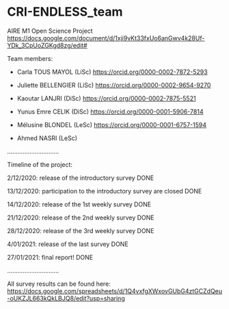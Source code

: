 # CRI-ENDLESS_team
AIRE M1 Open Science Project
https://docs.google.com/document/d/1xji9vKt33fxUo6anGwv4k28Uf-YDk_3CpUoZGKgd8zg/edit#


Team members: 

-  Carla TOUS MAYOL (LiSc) https://orcid.org/0000-0002-7872-5293

-  Juliette BELLENGIER (LiSc) https://orcid.org/0000-0002-9654-9270

-  Kaoutar LANJRI (DiSc) https://orcid.org/0000-0002-7875-5521

-  Yunus Emre CELIK (DiSc) https://orcid.org/0000-0001-5906-7814

-  Mélusine BLONDEL (LeSc) https://orcid.org/0000-0001-6757-1594 

-  Ahmed NASRI (LeSc)


..............................



Timeline of the project: 

2/12/2020: release of the introductory survey DONE 

13/12/2020: participation to the introductory survey are closed  DONE

14/12/2020: release of the 1st weekly survey  DONE

21/12/2020: release of the 2nd weekly survey DONE

28/12/2020: release of the 3rd weekly survey DONE 

4/01/2021: release of the last survey DONE

27/01/2021: final report! DONE


..............................


All survey results can be found here: https://docs.google.com/spreadsheets/d/1Q4vxfgXWxovGUbG4ztGCZdQeu-oUKZJL663kQkLBJQ8/edit?usp=sharing 
